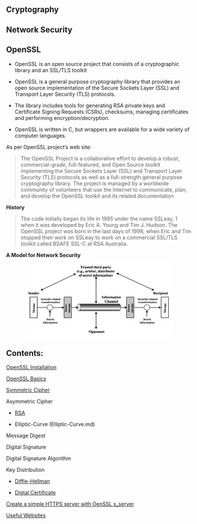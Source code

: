 ## Cryptography

## Network Security

## OpenSSL

- OpenSSL is an open source project that consists of a cryptographic library and an SSL/TLS toolkit

- OpenSSL is a general purpose cryptography library that provides an open source implementation of the Secure Sockets Layer (SSL) and Transport Layer Security (TLS) protocols.

- The library includes tools for generating RSA private keys and Certificate Signing Requests (CSRs), checksums, managing certificates and performing encryption/decryption. 

- OpenSSL is written in C, but wrappers are available for a wide variety of computer languages.

As per OpenSSL project’s web site:

> The OpenSSL Project is a collaborative effort to develop a robust, commercial-grade, full-featured, and Open Source toolkit implementing the Secure Sockets Layer (SSL) and Transport Layer Security (TLS) protocols as well as a full-strength general purpose cryptography library. The project is managed by a worldwide community of volunteers that use the Internet to communicate, plan,
and develop the OpenSSL toolkit and its related documentation

**History**

> The code initially began its life in 1995 under the name SSLeay, 1 when it was developed by Eric A. Young and Tim J. Hudson. The OpenSSL project was born in the last days of 1998, when Eric and Tim stopped their work on SSLeay to work on a commercial SSL/TLS toolkit called BSAFE SSL-C at RSA Australia.

**A Model for Network Security**

<p align=center>
<img src="Figures/Fig1.png" width="400" height="200" />
</p>

## Contents:

[OpenSSL Installation](OpenSSL-Installation.md)

[OpenSSL Basics](OpenSSL-Basics.md)

[Symmetric Cipher](Symmetric-Ciphers.md)

Asymmetric Cipher

  - [RSA](RSA.md)
  
  - Elliptic-Curve (Elliptic-Curve.md)
 
Message Digest

Digital Signature

Digital Signature Algorithm

Key Distribution

  - [Diffie-Hellman](Diffie-Hellman.md)
  
  - [Digtal Certificate](Digital-Certificate.md)

[Create a simple HTTPS server with OenSSL s_server](OpenSSL-HTTPS.md)

[Useful Websites](OpenSSL-Websites.md)
